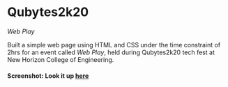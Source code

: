 # Qubytes2k20
_Web Play_

Built a simple web page using HTML and CSS under the time constraint of 2hrs for an event called _Web Play_, held during Qubytes2k20 tech fest at New Horizon College of Engineering.

#### Screenshot: Look it up [here](https://github.com/AnkitaTandon/Qubytes2k20/blob/main/src/Screenshots.pdf)
